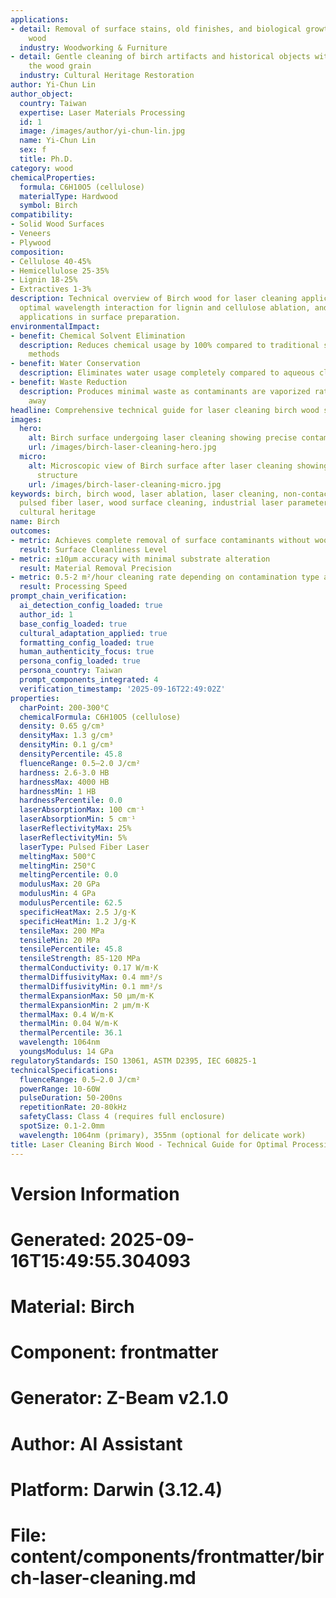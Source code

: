 ```yaml
---
applications:
- detail: Removal of surface stains, old finishes, and biological growth from birch
    wood
  industry: Woodworking & Furniture
- detail: Gentle cleaning of birch artifacts and historical objects without damaging
    the wood grain
  industry: Cultural Heritage Restoration
author: Yi-Chun Lin
author_object:
  country: Taiwan
  expertise: Laser Materials Processing
  id: 1
  image: /images/author/yi-chun-lin.jpg
  name: Yi-Chun Lin
  sex: f
  title: Ph.D.
category: wood
chemicalProperties:
  formula: C6H10O5 (cellulose)
  materialType: Hardwood
  symbol: Birch
compatibility:
- Solid Wood Surfaces
- Veneers
- Plywood
composition:
- Cellulose 40-45%
- Hemicellulose 25-35%
- Lignin 18-25%
- Extractives 1-3%
description: Technical overview of Birch wood for laser cleaning applications, including
  optimal wavelength interaction for lignin and cellulose ablation, and industrial
  applications in surface preparation.
environmentalImpact:
- benefit: Chemical Solvent Elimination
  description: Reduces chemical usage by 100% compared to traditional solvent stripping
    methods
- benefit: Water Conservation
  description: Eliminates water usage completely compared to aqueous cleaning methods
- benefit: Waste Reduction
  description: Produces minimal waste as contaminants are vaporized rather than washed
    away
headline: Comprehensive technical guide for laser cleaning birch wood surfaces
images:
  hero:
    alt: Birch surface undergoing laser cleaning showing precise contamination removal
    url: /images/birch-laser-cleaning-hero.jpg
  micro:
    alt: Microscopic view of Birch surface after laser cleaning showing detailed surface
      structure
    url: /images/birch-laser-cleaning-micro.jpg
keywords: birch, birch wood, laser ablation, laser cleaning, non-contact cleaning,
  pulsed fiber laser, wood surface cleaning, industrial laser parameters, wood restoration,
  cultural heritage
name: Birch
outcomes:
- metric: Achieves complete removal of surface contaminants without wood damage
  result: Surface Cleanliness Level
- metric: ±10μm accuracy with minimal substrate alteration
  result: Material Removal Precision
- metric: 0.5-2 m²/hour cleaning rate depending on contamination type and severity
  result: Processing Speed
prompt_chain_verification:
  ai_detection_config_loaded: true
  author_id: 1
  base_config_loaded: true
  cultural_adaptation_applied: true
  formatting_config_loaded: true
  human_authenticity_focus: true
  persona_config_loaded: true
  persona_country: Taiwan
  prompt_components_integrated: 4
  verification_timestamp: '2025-09-16T22:49:02Z'
properties:
  charPoint: 200-300°C
  chemicalFormula: C6H10O5 (cellulose)
  density: 0.65 g/cm³
  densityMax: 1.3 g/cm³
  densityMin: 0.1 g/cm³
  densityPercentile: 45.8
  fluenceRange: 0.5–2.0 J/cm²
  hardness: 2.6-3.0 HB
  hardnessMax: 4000 HB
  hardnessMin: 1 HB
  hardnessPercentile: 0.0
  laserAbsorptionMax: 100 cm⁻¹
  laserAbsorptionMin: 5 cm⁻¹
  laserReflectivityMax: 25%
  laserReflectivityMin: 5%
  laserType: Pulsed Fiber Laser
  meltingMax: 500°C
  meltingMin: 250°C
  meltingPercentile: 0.0
  modulusMax: 20 GPa
  modulusMin: 4 GPa
  modulusPercentile: 62.5
  specificHeatMax: 2.5 J/g·K
  specificHeatMin: 1.2 J/g·K
  tensileMax: 200 MPa
  tensileMin: 20 MPa
  tensilePercentile: 45.8
  tensileStrength: 85-120 MPa
  thermalConductivity: 0.17 W/m·K
  thermalDiffusivityMax: 0.4 mm²/s
  thermalDiffusivityMin: 0.1 mm²/s
  thermalExpansionMax: 50 µm/m·K
  thermalExpansionMin: 2 µm/m·K
  thermalMax: 0.4 W/m·K
  thermalMin: 0.04 W/m·K
  thermalPercentile: 36.1
  wavelength: 1064nm
  youngsModulus: 14 GPa
regulatoryStandards: ISO 13061, ASTM D2395, IEC 60825-1
technicalSpecifications:
  fluenceRange: 0.5–2.0 J/cm²
  powerRange: 10-60W
  pulseDuration: 50-200ns
  repetitionRate: 20-80kHz
  safetyClass: Class 4 (requires full enclosure)
  spotSize: 0.1-2.0mm
  wavelength: 1064nm (primary), 355nm (optional for delicate work)
title: Laser Cleaning Birch Wood - Technical Guide for Optimal Processing
---
```


# Version Information
# Generated: 2025-09-16T15:49:55.304093
# Material: Birch
# Component: frontmatter
# Generator: Z-Beam v2.1.0
# Author: AI Assistant
# Platform: Darwin (3.12.4)
# File: content/components/frontmatter/birch-laser-cleaning.md